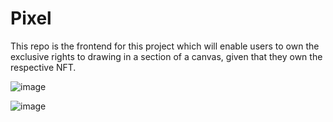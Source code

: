 # Pixel
This repo is the frontend for this project which will enable users to own the exclusive rights to drawing in a section of a canvas, given that they own the respective NFT.

![image](https://github.com/user-attachments/assets/c68b6438-c54a-45db-aa3b-0a0716972021)

![image](https://github.com/user-attachments/assets/b5dea8dc-a8ad-43c3-9b49-f22fe62398b0)

